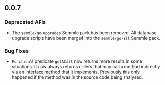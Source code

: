 ## 0.0.7

### Deprecated APIs

* The `semmle/go-upgrades` Semmle pack has been removed. All database upgrade scripts have been merged into the `semmle/go-all` Semmle pack.

### Bug Fixes

* `Function`'s predicate `getACall` now returns more results in some situations. It now always returns callers that may call a method indirectly via an interface method that it implements. Previously this only happened if the method was in the source code being analysed.
